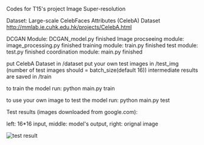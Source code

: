 Codes for T15's project Image Super-resolution


Dataset: Large-scale CelebFaces Attributes (CelebA) Dataset   http://mmlab.ie.cuhk.edu.hk/projects/CelebA.html

DCGAN Module: DCGAN_model.py   finished
Image procseeing module: image_processing.py  finished
training module: train.py   finished
test module: test.py      finished
coordination module: main.py     finished

put CelebA Dataset in /dataset
put your own test images in /test_img (number of test images should = batch_size(default 16))
intermediate results are saved in /train

to train the model run: python main.py train

to use your own image to test the model run: python main.py test




Test results (images downloaded from google.com):

left: 16*16 input,     middle: model's output,     right: orignal image

![test result](https://github.com/tangni31/tensorflow/raw/master/project%20code/test_img/test_result.png)
